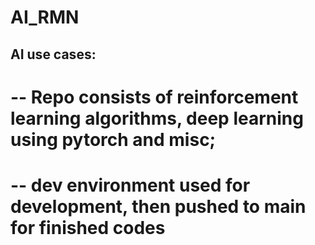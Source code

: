 # AI_RMN
AI use cases:
--------------

# -- Repo consists of reinforcement learning algorithms, deep learning using pytorch and misc; 
# -- dev environment used for development, then pushed to main for finished codes